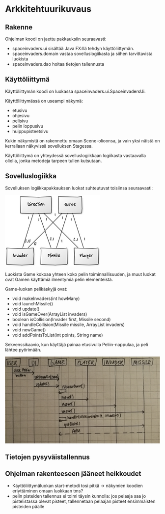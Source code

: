 # Arkkitehtuurikuvaus

## Rakenne

Ohjelman koodi on jaettu pakkauksiin seuraavasti:
- spaceinvaders.ui sisältää Java FX:llä tehdyn käyttöliittymän.
- spaceinvaders.domain vastaa sovelluslogiikasta ja siihen tarvittavista luokista
- spaceinvaders.dao hoitaa tietojen tallennusta

## Käyttöliittymä

Käyttöliittymän koodi on luokassa spaceinvaders.ui.SpaceinvadersUi.

Käyttöliittymässä on useampi näkymä:
- etusivu
- ohjesivu
- pelisivu
- pelin loppusivu
- huippupisteetsivu

Kukin näkymistä on rakennettu omaan Scene-olioonsa, ja vain yksi näistä on kerrallaan näkyvissä sovelluksen Stagessa. 

Käyttöliittymä on yhteydessä sovelluslogiikkaan logiikasta vastaavalla oliolla, jonka metodeja tarpeen tullen kutsutaan.

## Sovelluslogiikka

Sovelluksen logiikkapakkauksen luokat suhteutuvat toisiinsa seuraavasti:

![Luokkakaavio](https://github.com/kastematonen/ot-harjoitustyo/blob/master/dokumentointi/kuvat/luokkakaavio2.jpg)

Luokista Game kokoaa yhteen koko pelin toiminnallisuuden, ja muut luokat ovat Gamen käyttämiä ilmentymiä pelin elementeistä.

 Game-luokan pelikäskyjä ovat:
- void makeInvaders(int howMany)
- void launchMissile()
- void update()
- void isGameOver(ArrayList<Invader> invaders)
- boolean isCollision(Invader first, Missile second)
- void handleCollision(Missile missile, ArrayList<Invader> invaders)
- void newGame()
- void addPointsToList(int points, String name)

Sekvenssikaavio, kun käyttäjä painaa etusivulla Peliin-nappulaa, ja peli lähtee pyörimään.

![Sekvenssikaavio_pelin_aloitus](https://github.com/kastematonen/ot-harjoitustyo/blob/master/dokumentointi/kuvat/sekvenssikaavio.jpg)

## Tietojen pysyväistallennus
## Ohjelman rakenteeseen jääneet heikkoudet

- Käyttöliittymäluokan start-metodi tosi pitkä -> näkymien koodien eriyttäminen omaan luokkaan tms?
- pelin pisteiden tallennus ei toimi täysin kunnolla: jos pelaaja saa jo pistelistassa olevat pisteet, tallennetaan pelaajan pisteet ensimmäisten pisteiden päälle
